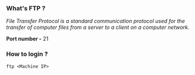 ### What's FTP ?
*File Transfer Protocol is a standard communication protocol used for the transfer of computer files from a server to a client on a computer network.*

**Port number -** 21

### How to login ?

```
ftp <Machine IP>
```

